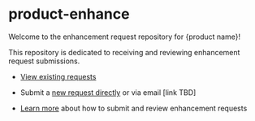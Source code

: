 # product-enhance

Welcome to the enhancement request repository for {product name}! 

This repository is dedicated to receiving and reviewing enhancement request submissions. 

* [View existing requests](https://github.com/orgs/emory-libraries/projects/5)

* Submit a [new request directly](https://github.com/emory-libraries/product-enhance/issues/new?assignees=&labels=&template=feature_request.md&title=) or via email [link TBD]

* [Learn more](https://github.com/emory-libraries/product-enhance/wiki) about how to submit and review enhancement requests


